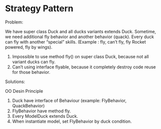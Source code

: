 # Strategy Pattern

Problem:

We have super class Duck and all ducks variants extends Duck.
Sometime, we need additional fly behavior and another behavior (quack).
Every duck can fly with another “special” skills. (Example : fly, can’t fly, fly Rocket powered, fly by wings).

1. Impossible to use method fly() on super class Duck, because not all variant ducks can fly.
2. Can’t using interface flyable, because it completely destroy code reuse for those behavior. 

Solutions:

OO Desin Principle

1. Duck have interface of Behaviour (example: FlyBehavior, QuackBehavior)
2. FlyBehavior have method fly.
3. Every ModelDuck extends Duck.
4. When instantiate model, set FlyBehavior by duck condition.
